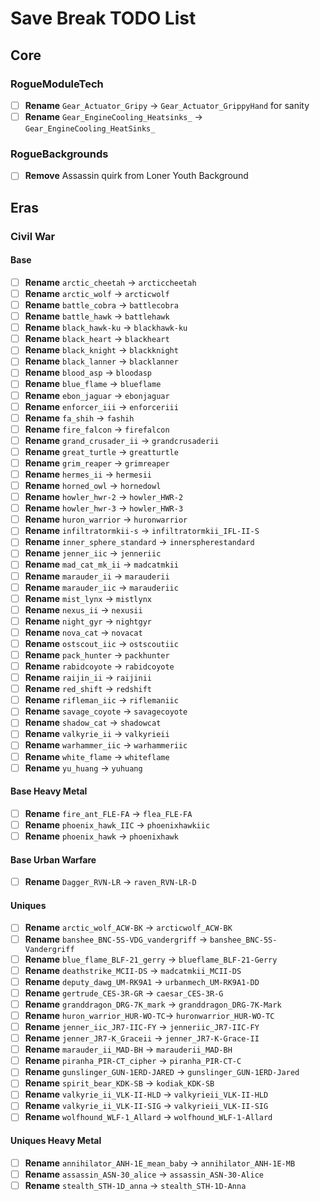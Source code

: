 # Save Break TODO List

## Core
### RogueModuleTech
- [ ] **Rename** `Gear_Actuator_Gripy` -> `Gear_Actuator_GrippyHand` for sanity
- [ ] **Rename** `Gear_EngineCooling_Heatsinks_` -> `Gear_EngineCooling_HeatSinks_`

### RogueBackgrounds
- [ ] **Remove** Assassin quirk from Loner Youth Background

## Eras
### Civil War
#### Base
- [ ] **Rename** `arctic_cheetah` -> `arcticcheetah`
- [ ] **Rename** `arctic_wolf` -> `arcticwolf`
- [ ] **Rename** `battle_cobra` -> `battlecobra`
- [ ] **Rename** `battle_hawk` -> `battlehawk`
- [ ] **Rename** `black_hawk-ku` -> `blackhawk-ku`
- [ ] **Rename** `black_heart` -> `blackheart`
- [ ] **Rename** `black_knight` -> `blackknight`
- [ ] **Rename** `black_lanner` -> `blacklanner`
- [ ] **Rename** `blood_asp` -> `bloodasp`
- [ ] **Rename** `blue_flame` -> `blueflame`
- [ ] **Rename** `ebon_jaguar` -> `ebonjaguar`
- [ ] **Rename** `enforcer_iii` -> `enforceriii`
- [ ] **Rename** `fa_shih` -> `fashih`
- [ ] **Rename** `fire_falcon` -> `firefalcon`
- [ ] **Rename** `grand_crusader_ii` -> `grandcrusaderii`
- [ ] **Rename** `great_turtle` -> `greatturtle`
- [ ] **Rename** `grim_reaper` -> `grimreaper`
- [ ] **Rename** `hermes_ii` -> `hermesii`
- [ ] **Rename** `horned_owl` -> `hornedowl`
- [ ] **Rename** `howler_hwr-2` -> `howler_HWR-2`
- [ ] **Rename** `howler_hwr-3` -> `howler_HWR-3`
- [ ] **Rename** `huron_warrior` -> `huronwarrior`
- [ ] **Rename** `infiltratormkii-s` -> `infiltratormkii_IFL-II-S`
- [ ] **Rename** `inner_sphere_standard` -> `innerspherestandard`
- [ ] **Rename** `jenner_iic` -> `jenneriic`
- [ ] **Rename** `mad_cat_mk_ii` -> `madcatmkii`
- [ ] **Rename** `marauder_ii` -> `marauderii`
- [ ] **Rename** `marauder_iic` -> `marauderiic`
- [ ] **Rename** `mist_lynx` -> `mistlynx`
- [ ] **Rename** `nexus_ii` -> `nexusii`
- [ ] **Rename** `night_gyr` -> `nightgyr`
- [ ] **Rename** `nova_cat` -> `novacat`
- [ ] **Rename** `ostscout_iic` -> `ostscoutiic`
- [ ] **Rename** `pack_hunter` -> `packhunter`
- [ ] **Rename** `rabidcoyote` -> `rabidcoyote`
- [ ] **Rename** `raijin_ii` -> `raijinii`
- [ ] **Rename** `red_shift` -> `redshift`
- [ ] **Rename** `rifleman_iic` -> `riflemaniic`
- [ ] **Rename** `savage_coyote` -> `savagecoyote`
- [ ] **Rename** `shadow_cat` -> `shadowcat`
- [ ] **Rename** `valkyrie_ii` -> `valkyrieii`
- [ ] **Rename** `warhammer_iic` -> `warhammeriic`
- [ ] **Rename** `white_flame` -> `whiteflame`
- [ ] **Rename** `yu_huang` -> `yuhuang`
#### Base Heavy Metal
- [ ] **Rename** `fire_ant_FLE-FA` -> `flea_FLE-FA`
- [ ] **Rename** `phoenix_hawk_IIC` -> `phoenixhawkiic`
- [ ] **Rename** `phoenix_hawk` -> `phoenixhawk`
#### Base Urban Warfare
- [ ] **Rename** `Dagger_RVN-LR` -> `raven_RVN-LR-D`
#### Uniques
- [ ] **Rename** `arctic_wolf_ACW-BK` -> `arcticwolf_ACW-BK`
- [ ] **Rename** `banshee_BNC-5S-VDG_vandergriff` -> `banshee_BNC-5S-Vandergriff`
- [ ] **Rename** `blue_flame_BLF-21_gerry` -> `blueflame_BLF-21-Gerry`
- [ ] **Rename** `deathstrike_MCII-DS` -> `madcatmkii_MCII-DS`
- [ ] **Rename** `deputy_dawg_UM-RK9A1` -> `urbanmech_UM-RK9A1-DD`
- [ ] **Rename** `gertrude_CES-3R-GR` -> `caesar_CES-3R-G`
- [ ] **Rename** `granddragon_DRG-7K_mark` -> `granddragon_DRG-7K-Mark`
- [ ] **Rename** `huron_warrior_HUR-WO-TC`-> `huronwarrior_HUR-WO-TC`
- [ ] **Rename** `jenner_iic_JR7-IIC-FY` -> `jenneriic_JR7-IIC-FY`
- [ ] **Rename** `jenner_JR7-K_Graceii` -> `jenner_JR7-K-Grace-II`
- [ ] **Rename** `marauder_ii_MAD-BH` -> `marauderii_MAD-BH`
- [ ] **Rename** `piranha_PIR-CT_cipher` -> `piranha_PIR-CT-C`
- [ ] **Rename** `gunslinger_GUN-1ERD-JARED` -> `gunslinger_GUN-1ERD-Jared`
- [ ] **Rename** `spirit_bear_KDK-SB` -> `kodiak_KDK-SB`
- [ ] **Rename** `valkyrie_ii_VLK-II-HLD` -> `valkyrieii_VLK-II-HLD`
- [ ] **Rename** `valkyrie_ii_VLK-II-SIG` -> `valkyrieii_VLK-II-SIG`
- [ ] **Rename** `wolfhound_WLF-1_Allard` -> `wolfhound_WLF-1-Allard`
#### Uniques Heavy Metal
- [ ] **Rename** `annihilator_ANH-1E_mean_baby` -> `annihilator_ANH-1E-MB`
- [ ] **Rename** `assassin_ASN-30_alice` -> `assassin_ASN-30-Alice`
- [ ] **Rename** `stealth_STH-1D_anna` -> `stealth_STH-1D-Anna`
